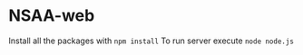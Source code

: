 # NSAA-web
Install all the packages with ```npm install```
To run server execute ```node node.js```
